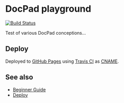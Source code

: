 # DocPad playground

[![Build Status](https://travis-ci.org/ukoloff/docpad.svg?branch=master)](https://travis-ci.org/ukoloff/docpad)

Test of various DocPad conceptions...

## Deploy

Deployed to [GitHub Pages](https://pages.github.com/) using [Travis CI](https://travis-ci.org/)
as [CNAME](/src/static/CNAME).

## See also

  * [Beginner Guide](http://docpad.org/docs/begin)
  * [Deploy](http://docpad.org/docs/deploy)
